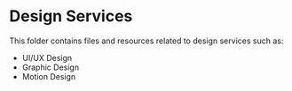 # Design Services

This folder contains files and resources related to design services such as:

- UI/UX Design
- Graphic Design
- Motion Design
